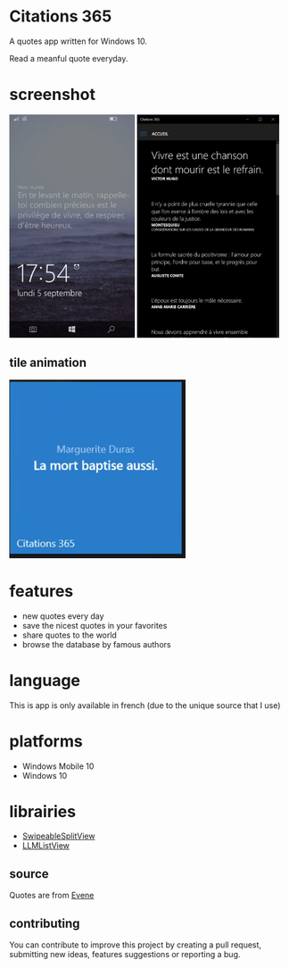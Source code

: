 # Citations 365
A quotes app written for Windows 10.

Read a meanful quote everyday.

# screenshot
<img src="lockscreen.png" alt="lockscreen" height="400" />
<img src="screenshot.png" alt="citations365" height="400" />

## tile animation
<img src="./livetile.gif"/>

# features
* new quotes every day
* save the nicest quotes in your favorites
* share quotes to the world
* browse the database by famous authors

# language
This is app is only available in french (due to the unique source that I use)

# platforms
* Windows Mobile 10
* Windows 10

# librairies
* [SwipeableSplitView](https://github.com/JustinXinLiu/SwipeableSplitView)
* [LLMListView](https://github.com/brookshi/LLMListView)

## source

Quotes are from [Evene](http://evene.lefigaro.fr/)

## contributing

You can contribute to improve this project by creating a pull request, submitting new ideas, features suggestions or reporting a bug.